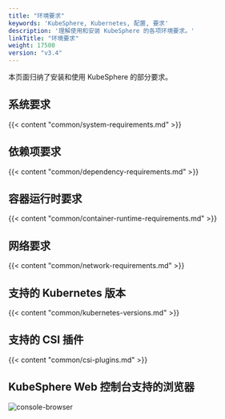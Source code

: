 ```yaml
---
title: "环境要求"
keywords: 'KubeSphere, Kubernetes, 配置, 要求'
description: '理解使用和安装 KubeSphere 的各项环境要求。'
linkTitle: "环境要求"
weight: 17500
version: "v3.4"
---
```


本页面归纳了安装和使用 KubeSphere 的部分要求。

## 系统要求

{{< content "common/system-requirements.md" >}}

## 依赖项要求

{{< content "common/dependency-requirements.md" >}}

## 容器运行时要求

{{< content "common/container-runtime-requirements.md" >}}

## 网络要求

{{< content "common/network-requirements.md" >}}

## 支持的 Kubernetes 版本

{{< content "common/kubernetes-versions.md" >}}

## 支持的 CSI 插件

{{< content "common/csi-plugins.md" >}}

## KubeSphere Web 控制台支持的浏览器

![console-browser](/images/docs/v3.x/reference/environment-requirements/console-browser.png)